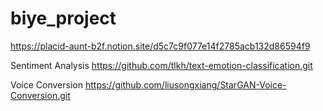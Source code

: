 # biye_project
https://placid-aunt-b2f.notion.site/d5c7c9f077e14f2785acb132d86594f9

Sentiment Analysis https://github.com/tlkh/text-emotion-classification.git

Voice Conversion https://github.com/liusongxiang/StarGAN-Voice-Conversion.git